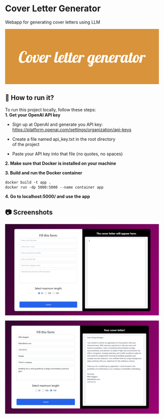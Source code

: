 
# Cover Letter Generator

Webapp for generating cover letters using LLM


![Banner](https://github.com/gerardmietek/cover_letter_llm/blob/main/webapp/static/images/banner.png)






## 🔧 How to run it?

To run this project locally, follow these steps:  
**1. Get your OpenAI API key**
     
- Sign up at OpenAI and generate you API key:  
       https://platform.openai.com/settings/organization/api-keys

- Create a file named api_key.txt in the root directory  
       of the project

- Paste your API key into that file (no quotes, no spaces)

**2. Make sure that Docker is installed on your machine**  

**3. Build and run the Docker container**
```
docker build -t app . 
docker run -dp 5000:5000 --name container app
```
**4. Go to localhost:5000/ and use the app**

## 📷 Screenshots

![App Screenshot 1](https://github.com/gerardmietek/cover_letter_llm/blob/main/webapp/static/images/screen1.png)

![App Screenshot 2](https://github.com/gerardmietek/cover_letter_llm/blob/main/webapp/static/images/screen2.png)



